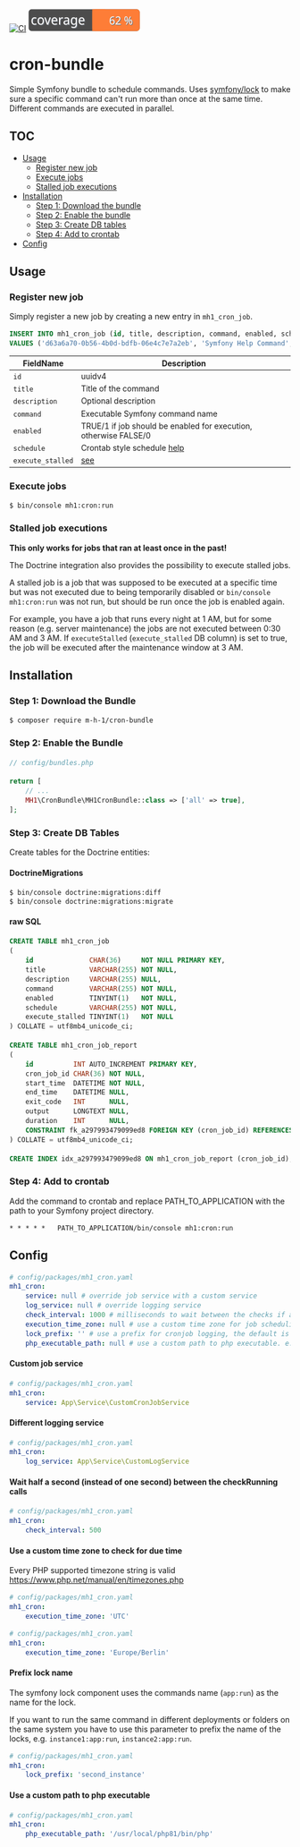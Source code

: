 [![CI](https://github.com/m-h-1/cron-bundle/actions/workflows/ci.yml/badge.svg?branch=master)](https://github.com/m-h-1/cron-bundle/actions/workflows/ci.yml)
![coverage](./docs/coverage_badge.svg)

# cron-bundle

Simple Symfony bundle to schedule commands.
Uses [symfony/lock](https://symfony.com/doc/current/components/lock.html) to make sure a specific command can't run more than once at the same time. 
Different commands are executed in parallel.

## TOC

* [Usage](#usage)
  * [Register new job](#register-new-job)
  * [Execute jobs](#execute-jobs)
  * [Stalled job executions](#stalled-job-executions)
* [Installation](#installation)
  * [Step 1: Download the bundle](#step-1-download-the-bundle)
  * [Step 2: Enable the bundle](#step-2-enable-the-bundle)
  * [Step 3: Create DB tables](#step-3-create-db-tables)
  * [Step 4: Add to crontab](#step-4-add-to-crontab)
* [Config](#config)


## Usage

### Register new job

Simply register a new job by creating a new entry in `mh1_cron_job`.

```sql
INSERT INTO mh1_cron_job (id, title, description, command, enabled, schedule, execute_stalled)
VALUES ('d63a6a70-0b56-4b0d-bdfb-06e4c7e7a2eb', 'Symfony Help Command', 'display the Symfony help', 'help', 1, '*/15 * * * *', 1);
```
|FieldName|Description|
|---------|-----------|
|`id`|uuidv4|
|`title`|Title of the command|
|`description`|Optional description|
|`command`|Executable Symfony command name|
|`enabled`|TRUE/1 if job should be enabled for execution, otherwise FALSE/0|
|`schedule`|Crontab style schedule [help](https://crontab.guru/)|
|`execute_stalled`|[see](#stalled-job-executions)|

### Execute jobs

```console
$ bin/console mh1:cron:run
```

### Stalled job executions

**This only works for jobs that ran at least once in the past!**

The Doctrine integration also provides the possibility to execute stalled jobs. 

A stalled job is a job that was supposed to be executed at a specific time but was not executed due to being temporarily disabled or 
`bin/console mh1:cron:run` was not run, but should be run once the job is enabled again.

For example, you have a job that runs every night at 1 AM, but for some reason (e.g. server maintenance) 
the jobs are not executed between 0:30 AM and 3 AM.
If `executeStalled` (`execute_stalled` DB column) is set to true, the job will be executed after the maintenance window at 3 AM.

## Installation

### Step 1: Download the Bundle

```console
$ composer require m-h-1/cron-bundle
```

### Step 2: Enable the Bundle

```php
// config/bundles.php

return [
    // ...
    MH1\CronBundle\MH1CronBundle::class => ['all' => true],
];
```

### Step 3: Create DB Tables

Create tables for the Doctrine entities:

#### DoctrineMigrations

```console
$ bin/console doctrine:migrations:diff
$ bin/console doctrine:migrations:migrate
```

#### raw SQL

```sql
CREATE TABLE mh1_cron_job
(
    id              CHAR(36)     NOT NULL PRIMARY KEY,
    title           VARCHAR(255) NOT NULL,
    description     VARCHAR(255) NULL,
    command         VARCHAR(255) NOT NULL,
    enabled         TINYINT(1)   NOT NULL,
    schedule        VARCHAR(255) NOT NULL,
    execute_stalled TINYINT(1)   NOT NULL
) COLLATE = utf8mb4_unicode_ci;

CREATE TABLE mh1_cron_job_report
(
    id          INT AUTO_INCREMENT PRIMARY KEY,
    cron_job_id CHAR(36) NOT NULL,
    start_time  DATETIME NOT NULL,
    end_time    DATETIME NULL,
    exit_code   INT      NULL,
    output      LONGTEXT NULL,
    duration    INT      NULL,
    CONSTRAINT fk_a297993479099ed8 FOREIGN KEY (cron_job_id) REFERENCES mh1_cron_job (id)
) COLLATE = utf8mb4_unicode_ci;

CREATE INDEX idx_a297993479099ed8 ON mh1_cron_job_report (cron_job_id);
```

### Step 4: Add to crontab

Add the command to crontab and replace PATH_TO_APPLICATION with the path to your Symfony project directory.

```console
* * * * *   PATH_TO_APPLICATION/bin/console mh1:cron:run
```

## Config

```yaml
# config/packages/mh1_cron.yaml
mh1_cron:
    service: null # override job service with a custom service
    log_service: null # override logging service
    check_interval: 1000 # milliseconds to wait between the checks if a process is running (must be greater than 1)
    execution_time_zone: null # use a custom time zone for job scheduling, the default is the PHP default timezone
    lock_prefix: '' # use a prefix for cronjob logging, the default is empty string
    php_executable_path: null # use a custom path to php executable. e.g. /usr/local/php81/bin/php
```

#### Custom job service

```yaml
# config/packages/mh1_cron.yaml
mh1_cron:
    service: App\Service\CustomCronJobService
```

#### Different logging service

```yaml
# config/packages/mh1_cron.yaml
mh1_cron:
    log_service: App\Service\CustomLogService
```


#### Wait half a second (instead of one second) between the checkRunning calls

```yaml
# config/packages/mh1_cron.yaml
mh1_cron:
    check_interval: 500
```

#### Use a custom time zone to check for due time

Every PHP supported timezone string is valid https://www.php.net/manual/en/timezones.php

```yaml
# config/packages/mh1_cron.yaml
mh1_cron:
    execution_time_zone: 'UTC'
```
```yaml
# config/packages/mh1_cron.yaml
mh1_cron:
    execution_time_zone: 'Europe/Berlin'
```

#### Prefix lock name

The symfony lock component uses the commands name (`app:run`) as the name for the lock.

If you want to run the same command in different deployments or folders on the same system you have to use 
this parameter to prefix the name of the locks, e.g. `instance1:app:run`, `instance2:app:run`.

```yaml
# config/packages/mh1_cron.yaml
mh1_cron:
    lock_prefix: 'second_instance'
```

#### Use a custom path to php executable

```yaml
# config/packages/mh1_cron.yaml
mh1_cron:
    php_executable_path: '/usr/local/php81/bin/php'
```
